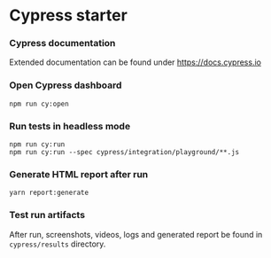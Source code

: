 # Cypress starter

### Cypress documentation
Extended documentation can be found under https://docs.cypress.io

### Open Cypress dashboard
```
npm run cy:open
```

### Run tests in headless mode
```
npm run cy:run
npm run cy:run --spec cypress/integration/playground/**.js

```

### Generate HTML report after run
```
yarn report:generate
```

### Test run artifacts
After run, screenshots, videos, logs and generated report be found in `cypress/results` directory.
